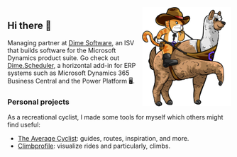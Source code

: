 <img align="right" alt="Dime.Scheduler" src="images/ds.svg" width="200" />

## Hi there 👋

Managing partner at [Dime Software](https://www.dime-software.com), an ISV that builds software for the Microsoft Dynamics product suite.
Go check out [Dime.Scheduler](https://www.dimescheduler.com), a horizontal add-in for ERP systems such as Microsoft Dynamics 365 Business Central and the Power Platform 🖥️.

### Personal projects

As a recreational cyclist, I made some tools for myself which others might find useful:
- [The Average Cyclist](https://www.theaveragecyclist.com): guides, routes, inspiration, and more.
- [Climbprofile](http://climbprofile.com/): visualize rides and particularly, climbs.
